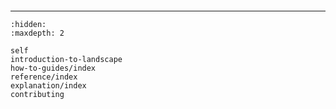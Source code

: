```{include} ../README.md

````

---------

```{toctree}
:hidden:
:maxdepth: 2

self
introduction-to-landscape
how-to-guides/index
reference/index
explanation/index
contributing
```
